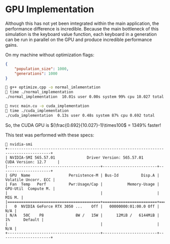 # GPU Implementation

Although this has not yet been imtegrated within the main application, the performance difference is incredible. Because the main bottleneck of this simulation is the keyboard value function, each keyboard in a generation can be run in parallel on the GPU and produce incredible performance gains.

On my machine without optimization flags:

```json
{
    "population_size": 1000,
    "generations": 1000
}
```

```bash
 g++ optimize.cpp -o normal_imlementation
 time ./normal_implementation
./normal_implementation  10.01s user 0.00s system 99% cpu 10.027 total
```

```bash
 nvcc main.cu -o cuda_implementation
 time ./cuda_implementation
./cuda_implementation  0.13s user 0.48s system 87% cpu 0.692 total
```

So, the CUDA GPU is $(\frac{0.692}{10.027}-1)\times100$ = 1349% faster!

This test was performed with these specs:

```
 nvidia-smi
+-----------------------------------------------------------------------------------------+
| NVIDIA-SMI 565.57.01              Driver Version: 565.57.01      CUDA Version: 12.7     |
|-----------------------------------------+------------------------+----------------------+
| GPU  Name                 Persistence-M | Bus-Id          Disp.A | Volatile Uncorr. ECC |
| Fan  Temp   Perf          Pwr:Usage/Cap |           Memory-Usage | GPU-Util  Compute M. |
|                                         |                        |               MIG M. |
|=========================================+========================+======================|
|   0  NVIDIA GeForce RTX 3050 ...    Off |   00000000:01:00.0 Off |                  N/A |
| N/A   50C    P8              8W /   15W |      12MiB /   6144MiB |      1%      Default |
|                                         |                        |                  N/A |
+-----------------------------------------+------------------------+----------------------+
```
